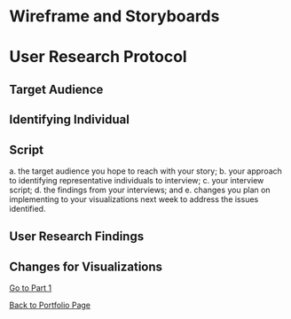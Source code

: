 
# Wireframe and Storyboards



# User Research Protocol

## Target Audience

## Identifying Individual

## Script
a. the target audience you hope to reach with your story; 
b. your approach to identifying representative individuals to interview; 
c. your interview script; 
d. the findings from your interviews; and 
e. changes you plan on implementing to your visualizations next week to address the issues identified. 


## User Research Findings


## Changes for Visualizations



[Go to Part 1](https://ziqi0921.github.io/zhou-portfolio/part1)

[Back to Portfolio Page](https://ziqi0921.github.io/zhou-portfolio)
